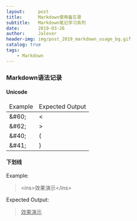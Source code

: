 ```yaml
---
layout:     post
title:      Markdown使用备忘录
subtitle:   Markdown笔记学习系列
date:       2019-03-26
author:     Jalever
header-img: img/post_2019_markdown_usage_bg.gif
catalog: true
tags:
    - Markdown
---
```


### Markdown语法记录

#### Unicode
<table>
    <thead>
        <tr>
            <td>Example</td>
            <td>Expected Output</td>
        </tr>
    </thead>
    <tbody>
        <tr>
            <td>&amp;#60;</td>
            <td><</td>
        </tr>
        <tr>
            <td>&amp;#62;</td>
            <td>></td>
        </tr>
        <tr>
            <td>&amp;#40;</td>
            <td>(</td>
        </tr>
        <tr>
            <td>&amp;#41;</td>
            <td>)</td>
        </tr>
    </tbody>
</table>

#### 下划线
Example:
> &#60;ins&#62;效果演示&#60;/ins&#62;

Expected Output:
> <ins>效果演示</ins>

